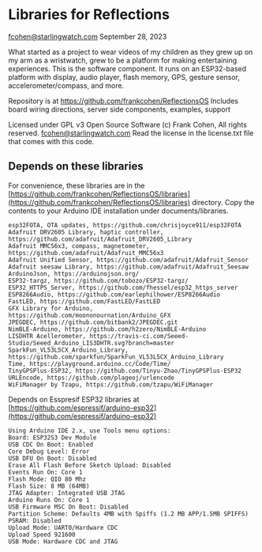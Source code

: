 # Libraries for Reflections

fcohen@starlingwatch.com
September 28, 2023

What started as a project to wear videos of my children as they grew up on my
arm as a wristwatch, grew to be a platform for making entertaining experiences.
This is the software component. It runs on an ESP32-based platform with display,
audio player, flash memory, GPS, gesture sensor, accelerometer/compass, and more.

Repository is at https://github.com/frankcohen/ReflectionsOS
Includes board wiring directions, server side components, examples, support

Licensed under GPL v3 Open Source Software
(c) Frank Cohen, All rights reserved. fcohen@starlingwatch.com
Read the license in the license.txt file that comes with this code.

## Depends on these libraries

For convenience, these libraries are in the [https://github.com/frankcohen/ReflectionsOS/libraries](https://github.com/frankcohen/ReflectionsOS/libraries) directory. Copy the contents to your Arduino IDE installation under documents/libraries.

```
esp32FOTA, OTA updates, https://github.com/chrisjoyce911/esp32FOTA
Adafruit DRV2605 Library, haptic controller, https://github.com/adafruit/Adafruit_DRV2605_Library
Adafruit MMC56x3, compass, magnetometer, https://github.com/adafruit/Adafruit_MMC56x3
Adafruit Unified Sensor, https://github.com/adafruit/Adafruit_Sensor
Adafruit seesaw Library, https://github.com/adafruit/Adafruit_Seesaw
ArduinoJson, https://arduinojson.org/
ESP32-targz, https://github.com/tobozo/ESP32-targz/
ESP32_HTTPS_Server, https://github.com/fhessel/esp32_https_server
ESP8266Audio, https://github.com/earlephilhower/ESP8266Audio
FastLED, https://github.com/FastLED/FastLED
GFX Library for Arduino, https://github.com/moononournation/Arduino_GFX
JPEGDEC, https://github.com/bitbank2/JPEGDEC.git
NimBLE-Arduino, https://github.com/h2zero/NimBLE-Arduino
LISDHTR Acellerometer, https://travis-ci.com/Seeed-Studio/Seeed_Arduino_LIS3DHTR.svg?branch=master
SparkFun_VL53L5CX_Arduino_Library, https://github.com/sparkfun/SparkFun_VL53L5CX_Arduino_Library
Time, https://playground.arduino.cc/Code/Time/
TinyGPSPlus-ESP32, https://github.com/Tinyu-Zhao/TinyGPSPlus-ESP32
URLEncode, https://github.com/plageoj/urlencode
WiFiManager by Tzapu, https://github.com/tzapu/WiFiManager
```

Depends on Esspresif ESP32 libraries at
[https://github.com/espressif/arduino-esp32](https://github.com/espressif/arduino-esp32)

```
Using Arduino IDE 2.x, use Tools menu options:
Board: ESP32S3 Dev Module
USB CDC On Boot: Enabled
Core Debug Level: Error
USB DFU On Boot: Disabled
Erase All Flash Before Sketch Upload: Disabled
Events Run On: Core 1
Flash Mode: QIO 80 Mhz
Flash Size: 8 MB (64MB)
JTAG Adapter: Integrated USB JTAG
Arduino Runs On: Core 1
USB Firmware MSC On Boot: Disabled
Partition Scheme: Defaults 4MB with Spiffs (1.2 MB APP/1.5MB SPIFFS)
PSRAM: Disabled
Upload Mode: UART0/Hardware CDC
Upload Speed 921600
USB Mode: Hardware CDC and JTAG
```
